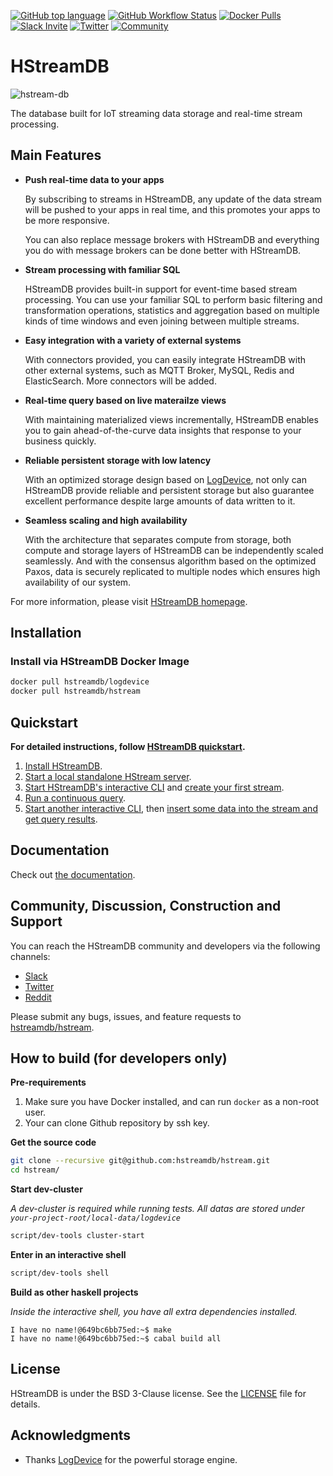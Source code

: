[![GitHub top language](https://img.shields.io/github/languages/top/hstreamdb/hstream)](https://www.haskell.org/)
[![GitHub Workflow Status](https://img.shields.io/github/workflow/status/hstreamdb/hstream/CI)](https://github.com/hstreamdb/hstream/actions?query=workflow%3ACI)
[![Docker Pulls](https://img.shields.io/docker/pulls/hstreamdb/hstream)](https://hub.docker.com/r/hstreamdb/hstream)
[![Slack Invite](<https://slack-invite.hstream.io/badge.svg>)](https://slack-invite.hstream.io)
[![Twitter](https://img.shields.io/badge/Follow-HStreamDB-1DA1F2?logo=twitter)](https://twitter.com/HStreamDB)
[![Community](https://img.shields.io/badge/Community-HStreamDB-yellow?logo=github)](https://github.com/hstreamdb/hstream/discussions)

# HStreamDB

![hstream-db](https://cdn.jsdelivr.net/gh/hstreamdb/hstreamio-cdn@1.0.2/images/hstream-db.png)

The database built for IoT streaming data storage and real-time stream processing.

## Main Features

- __Push real-time data to your apps__

    By subscribing to streams in HStreamDB, any update of the data stream will be pushed to your apps in real time, and this promotes your apps to be more responsive.

    You can also replace message brokers with HStreamDB and everything you do with message brokers can be done better with HStreamDB.

- __Stream processing with familiar SQL__

    HStreamDB provides built-in support for event-time based stream processing. You can use your familiar SQL to perform basic filtering and transformation operations, statistics and aggregation based on multiple kinds of time windows and even joining between multiple streams.

- __Easy integration with a variety of external systems__

    With connectors provided, you can easily integrate HStreamDB with other external systems, such as MQTT Broker, MySQL, Redis and ElasticSearch. More connectors will be added.

- __Real-time query based on live materailze views__

    With maintaining materialized views incrementally, HStreamDB enables you to gain ahead-of-the-curve data insights that response to your business quickly.

- __Reliable persistent storage with low latency__

    With an optimized storage design based on [LogDevice](https://logdevice.io/), not only can HStreamDB provide reliable and persistent storage but also guarantee excellent performance despite large amounts of data written to it.

- __Seamless scaling and high availability__

    With the architecture that separates compute from storage, both compute and storage layers of HStreamDB can be independently scaled seamlessly. And with the consensus algorithm based on the optimized Paxos, data is securely replicated to multiple nodes which ensures high availability of our system.

For more information, please visit [HStreamDB homepage](https://hstream.io).

## Installation

### Install via HStreamDB Docker Image

```sh
docker pull hstreamdb/logdevice
docker pull hstreamdb/hstream
```

## Quickstart

**For detailed instructions, follow [HStreamDB quickstart](https://docs.hstream.io/start/quickstart-with-docker/).**

1. [Install HStreamDB](https://docs.hstream.io/start/quickstart-with-docker/#installation).
2. [Start a local standalone HStream server](https://docs.hstream.io/start/quickstart-with-docker/#start-a-local-standalone-hstream-server-in-docker).
3. [Start HStreamDB's interactive CLI](https://docs.hstream.io/start/quickstart-with-docker/#start-hstreamdbs-interactive-sql-cli) and [create your first stream](https://docs.hstream.io/start/quickstart-with-docker/#create-a-stream).
4. [Run a continuous query](https://docs.hstream.io/start/quickstart-with-docker/#run-a-continuous-query-over-the-stream).
5. [Start another interactive CLI](https://docs.hstream.io/start/quickstart-with-docker/#start-another-cli-session), then [insert some data into the stream and get query results](https://docs.hstream.io/start/quickstart-with-docker/#insert-data-into-the-stream).

## Documentation

Check out [the documentation](https://docs.hstream.io/).

## Community, Discussion, Construction and Support

You can reach the HStreamDB community and developers via the following channels:

- [Slack](https://slack-invite.hstream.io)
- [Twitter](https://twitter.com/HStreamDB)
- [Reddit](https://www.reddit.com/r/HStreamDB)

Please submit any bugs, issues, and feature requests to [hstreamdb/hstream](https://github.com/hstreamdb/hstream/issues).


## How to build (for developers only)

**Pre-requirements**

1. Make sure you have Docker installed, and can run `docker` as a non-root user.
2. Your can clone Github repository by ssh key.

**Get the source code**

```sh
git clone --recursive git@github.com:hstreamdb/hstream.git
cd hstream/
```

**Start dev-cluster**

*A dev-cluster is required while running tests. All datas are stored under `your-project-root/local-data/logdevice`*

```sh
script/dev-tools cluster-start
```

**Enter in an interactive shell**

```sh
script/dev-tools shell
```

**Build as other haskell projects**

*Inside the interactive shell, you have all extra dependencies installed.*

```
I have no name!@649bc6bb75ed:~$ make
I have no name!@649bc6bb75ed:~$ cabal build all
```


## License

HStreamDB is under the BSD 3-Clause license. See the [LICENSE](https://github.com/hstreamdb/hstream/blob/master/LICENSE) file for details.

## Acknowledgments

- Thanks [LogDevice](https://logdevice.io/) for the powerful storage engine.
